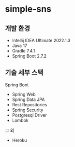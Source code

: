 # simple-sns

## 개발 환경
* Intellij IDEA Ultimate 2022.1.3
* Java 17
* Gradle 7.4.1
* Spring Boot 2.7.2

## 기술 세부 스택
Spring Boot

* Spring Web
* Spring Data JPA
* Rest Repositories
* Spring Security
* Postgresql Driver
* Lombok

그 외
* Heroku
